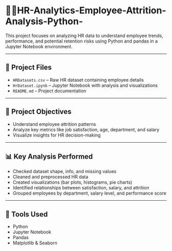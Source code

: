 # 🧑‍💼HR-Analytics-Employee-Attrition-Analysis-Python- 

This project focuses on analyzing HR data to understand employee trends, performance, and potential retention risks using Python and pandas in a Jupyter Notebook environment.

---

## 📁 Project Files

- `HRDatasets.csv` – Raw HR dataset containing employee details  
- `HrDataset.ipynb` – Jupyter Notebook with analysis and visualizations  
- `README.md` – Project documentation  

---

## 🧠 Project Objectives

- Understand employee attrition patterns  
- Analyze key metrics like job satisfaction, age, department, and salary  
- Visualize insights for HR decision-making  

---

## 📊 Key Analysis Performed

- Checked dataset shape, info, and missing values  
- Cleaned and preprocessed HR data  
- Created visualizations (bar plots, histograms, pie charts)  
- Identified relationships between satisfaction, salary, and attrition  
- Grouped employees by department, salary level, and performance score  

---

## 🔧 Tools Used

- Python  
- Jupyter Notebook  
- Pandas  
- Matplotlib & Seaborn 
